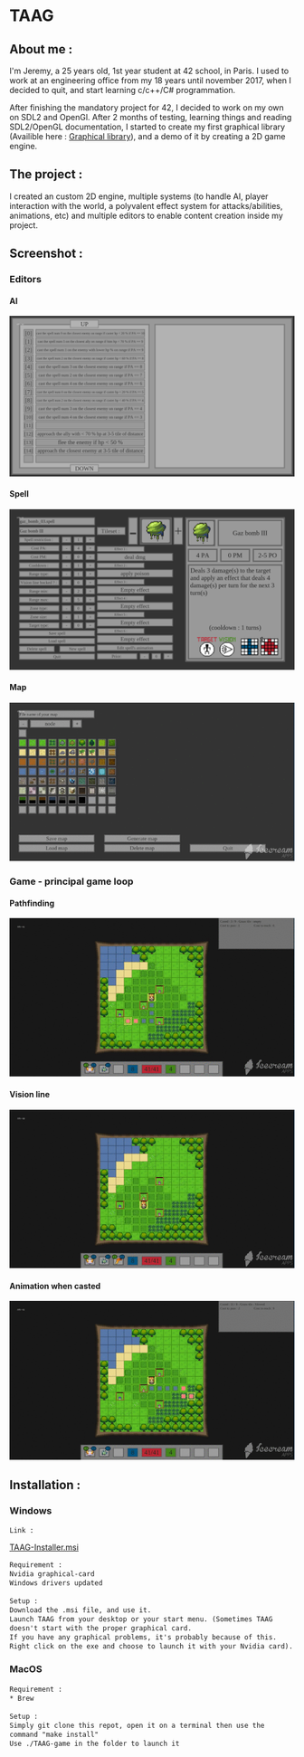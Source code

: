 # TAAG

## About me :

I'm Jeremy, a 25 years old, 1st year student at 42 school, in Paris.
I used to work at an engineering office from my 18 years until november 2017, when I decided to quit, and start learning c/c++/C# programmation.

After finishing the mandatory project for 42, I decided to work on my own on SDL2 and OpenGl. After 2 months of testing, learning things and reading SDL2/OpenGL documentation, I started to create my first graphical library (Availible here : 
[Graphical library](https://github.com/Hyarius/Graphical_library)), and a demo of it by creating a 2D game engine.

## The project :
I created an custom 2D engine, multiple systems (to handle AI, player interaction with the world, a polyvalent effect system for attacks/abilities, animations, etc) and multiple editors to enable content creation inside my project.

## Screenshot :

### Editors
#### AI
![Starting_menu](ressources/readme/AI_editor.png)

#### Spell
![Starting_menu](ressources/readme/spell_editor.png)

#### Map 
![Starting_menu](ressources/readme/map_editor.gif)

### Game - principal game loop
#### Pathfinding
![Starting_menu](ressources/readme/Pathfinding.gif)
#### Vision line
![Starting_menu](ressources/readme/vision_line.gif)
#### Animation when casted
![Starting_menu](ressources/readme/Animation.gif)


## Installation :

### Windows
```
Link :
```

[TAAG-Installer.msi](https://drive.google.com/open?id=1xsZ6ITREkvIzhX4wHdFt207bGUUx6R1r)
```
Requirement :
Nvidia graphical-card
Windows drivers updated

Setup :
Download the .msi file, and use it.
Launch TAAG from your desktop or your start menu. (Sometimes TAAG doesn't start with the proper graphical card.
If you have any graphical problems, it's probably because of this.
Right click on the exe and choose to launch it with your Nvidia card).
```

### MacOS
```
Requirement :
* Brew

Setup :
Simply git clone this repot, open it on a terminal then use the command "make install"
Use ./TAAG-game in the folder to launch it
```
